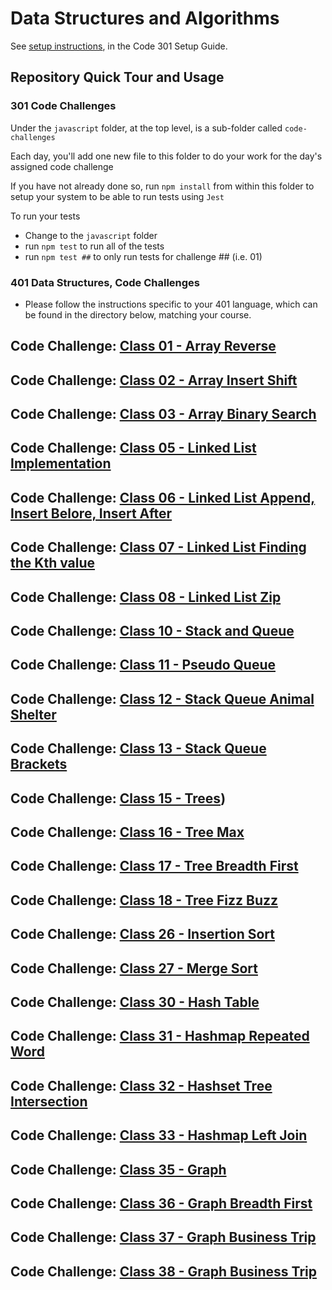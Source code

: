 # Data Structures and Algorithms

See [setup instructions](https://codefellows.github.io/setup-guide/code-301/3-code-challenges), in the Code 301 Setup Guide.

## Repository Quick Tour and Usage

### 301 Code Challenges

Under the `javascript` folder, at the top level, is a sub-folder called `code-challenges`

Each day, you'll add one new file to this folder to do your work for the day's assigned code challenge

If you have not already done so, run `npm install` from within this folder to setup your system to be able to run tests using `Jest`

To run your tests

- Change to the `javascript` folder
- run `npm test` to run all of the tests
- run `npm test ##` to only run tests for challenge ## (i.e. 01)

### 401 Data Structures, Code Challenges

- Please follow the instructions specific to your 401 language, which can be found in the directory below, matching your course.

## Code Challenge:  [Class 01 - Array Reverse](..\data-structures-and-algorithms\c-sharp\DataStructures\CodeChallenges\ArrayReverse\README.md)
## Code Challenge:  [Class 02 - Array Insert Shift](..\data-structures-and-algorithms\c-sharp\DataStructures\CodeChallenges\ArrayInsertShift\README.md)
## Code Challenge:  [Class 03 - Array Binary Search](..\data-structures-and-algorithms\c-sharp\DataStructures\CodeChallenges\ArrayInsertShift\README.md)
## Code Challenge:  [Class 05 - Linked List Implementation](..\data-structures-and-algorithms\c-sharp\DataStructures\DataStructurest\README.md)
## Code Challenge: [Class 06 - Linked List Append, Insert Belore, Insert After](..\data-structures-and-algorithms\c-sharp\DataStructures\DataStructurest\README.md)
## Code Challenge: [Class 07 - Linked List Finding the Kth value](..\data-structures-and-algorithms\c-sharp\DataStructures\DataStructurest\README.md)
## Code Challenge: [Class 08 - Linked List Zip](..\data-structures-and-algorithms\c-sharp\DataStructures\DataStructurest\README.md)
## Code Challenge: [Class 10 - Stack and Queue](..\data-structures-and-algorithms\c-sharp\DataStructures\DataStructurest\README.md)
## Code Challenge: [Class 11 - Pseudo Queue](..\data-structures-and-algorithms\c-sharp\DataStructures\CodeChallenges\README.md)
## Code Challenge: [Class 12 - Stack Queue Animal Shelter](..\data-structures-and-algorithms\c-sharp\DataStructures\CodeChallenges\README.md)
## Code Challenge: [Class 13 - Stack Queue Brackets](..\data-structures-and-algorithms\c-sharp\DataStructures\CodeChallenges\README.md)
## Code Challenge: [Class 15 - Trees](..\data-structures-and-algorithms\c-sharp\DataStructures\CodeChallenges\README.md))
## Code Challenge: [Class 16 - Tree Max](..\data-structures-and-algorithms\c-sharp\DataStructures\DataStructurest\README.md)
## Code Challenge: [Class 17 - Tree Breadth First](..\data-structures-and-algorithms\c-sharp\DataStructures\DataStructurest\README.md)
## Code Challenge: [Class 18 - Tree Fizz Buzz](..\data-structures-and-algorithms\c-sharp\DataStructures\CodeChallenges\README.md)
## Code Challenge: [Class 26 - Insertion Sort](..\data-structures-and-algorithms\c-sharp\DataStructures\CodeChallenges\Sorting\README.md)
## Code Challenge: [Class 27 - Merge Sort](..\data-structures-and-algorithms\c-sharp\DataStructures\CodeChallenges\Sorting\README.md)
## Code Challenge: [Class 30 - Hash Table](..\data-structures-and-algorithms\c-sharp\DataStructures\DataStructurest\README.md)
## Code Challenge: [Class 31 - Hashmap Repeated Word](..\data-structures-and-algorithms\c-sharp\DataStructures\CodeChallenges\README.md)
## Code Challenge: [Class 32 - Hashset Tree Intersection](..\data-structures-and-algorithms\c-sharp\DataStructures\CodeChallenges\README.md)
## Code Challenge: [Class 33 - Hashmap Left Join](..\data-structures-and-algorithms\c-sharp\DataStructures\CodeChallenges\README.md)
## Code Challenge: [Class 35 - Graph](..\data-structures-and-algorithms\c-sharp\DataStructures\DataStructurest\README.md)
## Code Challenge: [Class 36 - Graph Breadth First](..\data-structures-and-algorithms\c-sharp\DataStructures\DataStructurest\README.md)
## Code Challenge: [Class 37 - Graph Business Trip](..\data-structures-and-algorithms\c-sharp\DataStructures\DataStructurest\README.md)
## Code Challenge: [Class 38 - Graph Business Trip](..\data-structures-and-algorithms\c-sharp\DataStructures\DataStructurest\README.md)
